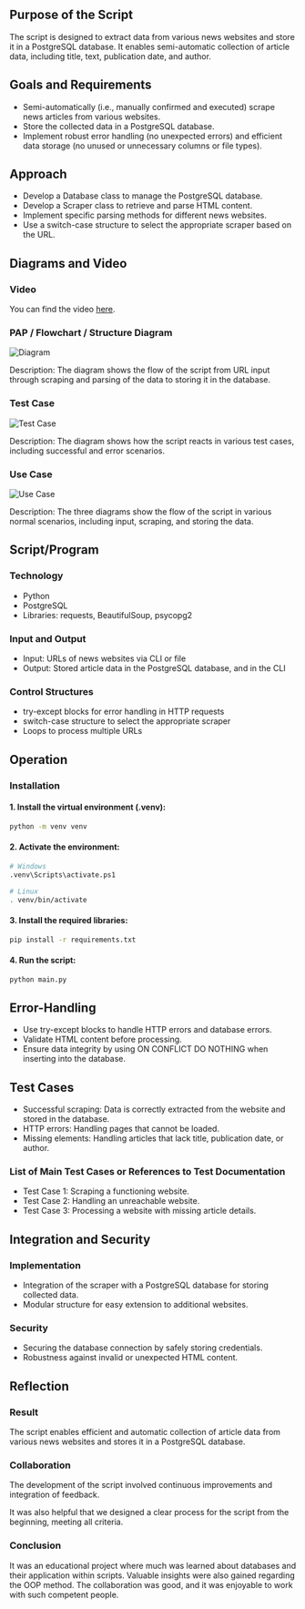 ## Purpose of the Script

The script is designed to extract data from various news websites and store it in a PostgreSQL database. It enables semi-automatic collection of article data, including title, text, publication date, and author.

## Goals and Requirements

* Semi-automatically (i.e., manually confirmed and executed) scrape news articles from various websites.
* Store the collected data in a PostgreSQL database.
* Implement robust error handling (no unexpected errors) and efficient data storage (no unused or unnecessary columns or file types).

## Approach

* Develop a Database class to manage the PostgreSQL database.
* Develop a Scraper class to retrieve and parse HTML content.
* Implement specific parsing methods for different news websites.
* Use a switch-case structure to select the appropriate scraper based on the URL.

## Diagrams and Video

### Video

You can find the video [here](/02_Marjan/webScraper.mp4).

### PAP / Flowchart / Structure Diagram

![Diagram](/01_Leonid/m122_lb2_diagram.drawio.png)

Description: The diagram shows the flow of the script from URL input through scraping and parsing of the data to storing it in the database.

### Test Case

![Test Case](/01_Leonid/m122_lb2_testcase.drawio.png)

Description: The diagram shows how the script reacts in various test cases, including successful and error scenarios.

### Use Case

![Use Case](/01_Leonid/m122_lb2_usecase.drawio.png)


Description: The three diagrams show the flow of the script in various normal scenarios, including input, scraping, and storing the data.

## Script/Program

### Technology

* Python
* PostgreSQL
* Libraries: requests, BeautifulSoup, psycopg2

### Input and Output

* Input: URLs of news websites via CLI or file
* Output: Stored article data in the PostgreSQL database, and in the CLI

### Control Structures

* try-except blocks for error handling in HTTP requests
* switch-case structure to select the appropriate scraper
* Loops to process multiple URLs

## Operation

### Installation

#### 1. Install the virtual environment (.venv):

```bash
python -m venv venv
```

#### 2. Activate the environment:

```bash
# Windows
.venv\Scripts\activate.ps1
```

```bash
# Linux
. venv/bin/activate
```

#### 3. Install the required libraries:

```bash
pip install -r requirements.txt
```

#### 4. Run the script:

```bash
python main.py
```

## Error-Handling

* Use try-except blocks to handle HTTP errors and database errors.
* Validate HTML content before processing.
* Ensure data integrity by using ON CONFLICT DO NOTHING when inserting into the database.

## Test Cases

* Successful scraping: Data is correctly extracted from the website and stored in the database.
* HTTP errors: Handling pages that cannot be loaded.
* Missing elements: Handling articles that lack title, publication date, or author.

### List of Main Test Cases or References to Test Documentation

* Test Case 1: Scraping a functioning website.
* Test Case 2: Handling an unreachable website.
* Test Case 3: Processing a website with missing article details.

## Integration and Security

### Implementation

* Integration of the scraper with a PostgreSQL database for storing collected data.
* Modular structure for easy extension to additional websites.

### Security

* Securing the database connection by safely storing credentials.
* Robustness against invalid or unexpected HTML content.

## Reflection

### Result

The script enables efficient and automatic collection of article data from various news websites and stores it in a PostgreSQL database.

### Collaboration

The development of the script involved continuous improvements and integration of feedback.

It was also helpful that we designed a clear process for the script from the beginning, meeting all criteria.

### Conclusion

It was an educational project where much was learned about databases and their application within scripts. Valuable insights were also gained regarding the OOP method. The collaboration was good, and it was enjoyable to work with such competent people.
